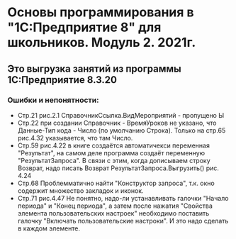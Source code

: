 # Основы программирования в "1С:Предприятие 8" для школьников. Модуль 2. 2021г.
## Это выгрузка занятий из программы 1С:Предприятие 8.3.20

### Ошибки и непонятности:
 - Стр.21 рис.2.1 СправочникСсылка.ВидМероприятий - пропущено Ы 
 - Стр.22 при создании Справочник - ВремяУроков не указано, что Данные-Тип кода - Число (по умолчанию Строка). Только на стр.65 рис.4.32 указывается, что там Число. 
 - Стр.59 рис.4.22 в книге создаётся автоматичекси переменная "Результат", на самом деле программа создаёт
   переменную "РезультатЗапроса". В связи с этим, когда дописываем строку Возврат, надо писать Возврат РезультатЗапроса.Выгрузить()  рис. 4.24
 - Стр.68 Проблемматично найти "Конструктор запроса", т.к. окно содержит множество закладок и иконок.
 - Стр.71 рис.4.47 Не понятно, надо-ли устанавливать галочки "Начало периода" и "Конец периода", а затем после нажатия "Свойства элемента пользовательских настроек" необходимо поставить галочку "Включать пользовательские настроки". И это надо сделать в каждом элементе.